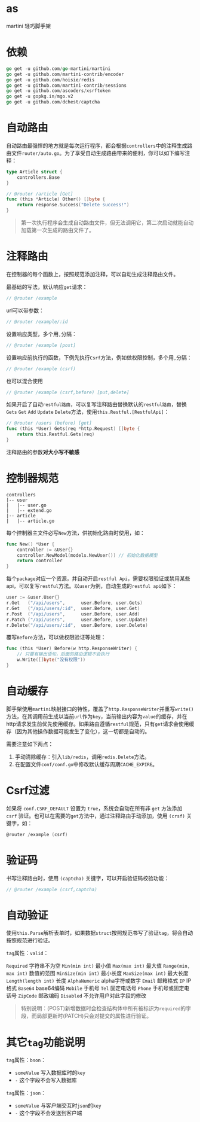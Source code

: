 # as
martini 轻巧脚手架

# 依赖

~~~ go
go get -u github.com/go-martini/martini
go get -u github.com/martini-contrib/encoder
go get -u github.com/hoisie/redis
go get -u github.com/martini-contrib/sessions
go get -u github.com/ascoders/xsrftoken
go get -u gopkg.in/mgo.v2
go get -u github.com/dchest/captcha
~~~

# 自动路由

自动路由最强悍的地方就是每次运行程序，都会根据`controllers`中的注释生成路由文件`router/auto.go`。为了享受自动生成路由带来的便利，你可以如下编写注释：

~~~ go
type Article struct {
	controllers.Base
}

// @router /article [Get]
func (this *Article) Other() []byte {
	return response.Success("Delete success!")
}

~~~

> 第一次执行程序会生成自动路由文件，但无法调用它，第二次启动就能自动加载第一次生成的路由文件了。

# 注释路由

在控制器的每个函数上，按照规范添加注释，可以自动生成注释路由文件。

最基础的写法，默认响应`get`请求：
~~~go
// @router /example
~~~

url可以带参数：
~~~go
// @router /example/:id
~~~

设置响应类型，多个用`,`分隔：
~~~go
// @router /example [post]
~~~

设置响应前执行的函数，下例先执行`Csrf`方法，例如做权限控制，多个用`,`分隔：
~~~go
// @router /example (csrf)
~~~

也可以混合使用
~~~go
// @router /example (csrf,before) [put,delete]
~~~

如果开启了自动`restful路由`，可以复写注释路由替换默认的`restful路由`，替换`Gets` `Get` `Add` `Update` `Delete`方法，使用`this.Restful.[RestfulApi]`：
~~~go
// @router /users (before) [get]
func (this *User) Gets(req *http.Request) []byte {
	return this.Restful.Gets(req)
}
~~~

注释路由的参数**对大小写不敏感**

# 控制器规范

~~~
controllers
|-- user
|	|-- user.go
|	|-- extend.go
|-- article
|	|-- article.go
~~~

每个控制器主文件必写`New`方法，供初始化路由时使用，如：
~~~go
func New() *User {
	controller := &User{}
	controller.NewModel(models.NewUser()) // 初始化数据模型
	return controller
}
~~~

每个`package`对应一个资源，并自动开启`restful Api`，需要权限验证或禁用某些api，可以复写`restful`方法。以`user`为例，自动生成的`restful api`如下：

~~~ go
user := &user.User{}
r.Get	("/api/users", 		user.Before, user.Gets)
r.Get	("/api/users/:id", 	user.Before, user.Get)
r.Post	("/api/users", 		user.Before, user.Add)
r.Patch	("/api/users", 		user.Before, user.Update)
r.Delete("/api/users/:id", 	user.Before, user.Delete)
~~~

覆写`Before`方法，可以做权限验证等处理：

~~~ go
func (this *User) Before(w http.ResponseWriter) {
	// 只要有输出语句，后面的路由逻辑不会执行
	w.Write([]byte("没有权限"))
}
~~~

# 自动缓存

脚手架使用`martini`映射接口的特性，覆盖了`http.ResponseWriter`并重写`write()`方法，在其调用前生成以当前`url`作为`key`，当前输出内容为`value`的缓存，并在http请求发生前优先使用缓存。如果路由遵循`restful`规范，只有`get`请求会使用缓存（因为其他操作数据可能发生了变化），这一切都是自动的。

需要注意如下两点：

1. 手动清除缓存：引入`lib/redis`，调用`redis.Delete`方法。
2. 在配置文件`conf/conf.go`中修改默认缓存周期`CACHE_EXPIRE`。

# Csrf过滤

如果将 `conf.CSRF_DEFAULT` 设置为 `true`，系统会自动在所有非 `get` 方法添加 `csrf` 验证。也可以在需要的`get`方法中，通过注释路由手动添加，使用 `(crsf)` 关键字，如：
~~~go
@router /example (csrf)
~~~

# 验证码

书写注释路由时，使用 `(captcha)` 关键字，可以开启验证码校验功能：

~~~go
// @router /example (csrf,captcha)
~~~

# 自动验证

使用`this.Parse`解析表单时，如果数据`struct`按照规范书写了验证`tag`，将会自动按照规范进行验证。

`tag`属性：`valid`：

`Required`				字符串不为空
`Min(min int)` 			最小值
`Max(max int)` 			最大值
`Range(min, max int)` 	数值的范围
`MinSize(min int)` 		最小长度
`MaxSize(max int)` 		最大长度
`Length(length int)`	长度
`AlphaNumeric` 			alpha字符或数字
`Email` 				邮箱格式
`IP` 					IP格式
`Base64` 				base64编码
`Mobile` 				手机号
`Tel` 					固定电话号
`Phone` 				手机号或固定电话号
`ZipCode` 				邮政编码
`Disabled`				不允许用户对此字段的修改

> 特别说明：(POST)新增数据时会检查结构体中所有被标识为`required`的字段，而局部更新时(PATCH)只会对提交的属性进行验证。

# 其它`tag`功能说明

`tag`属性：`bson`：

- `someValue` 写入数据库时的`key`
- `-`			这个字段不会写入数据库

`tag`属性：`json`：

- `someValue`	与客户端交互时`json`的`key`
- `-`			这个字段不会发送到客户端
